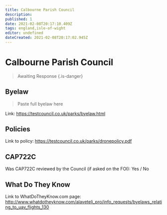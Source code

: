 ```yaml
---
title: Calbourne Parish Council
description:
published: 1
date: 2021-02-08T20:17:10.409Z
tags: england,isle-of-wight
editor: undefined
dateCreated: 2021-02-08T20:17:02.945Z
---
```


# Calbourne Parish Council
>  Awaiting Response
> {.is-danger}

## Byelaw
> Paste full byelaw here

Link:
https://testcouncil.co.uk/parks/byelaw.html

## Policies
Link to policy:
https://testcouncil.co.uk/parks/dronepolicy.pdf

## CAP722C

Was CAP722C reviewed by the Council (if asked on the FOI): Yes / No

## What Do They Know

Link to WhatDoTheyKnow.com page:
http://www.whatdotheyknow.com/alaveteli_pro/info_requests/byelaws_relating_to_uav_flights_130

